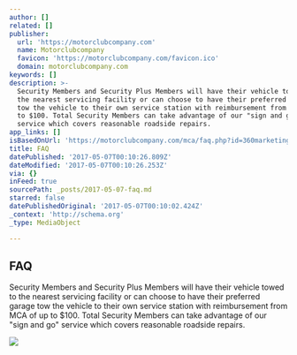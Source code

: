 ```yaml
---
author: []
related: []
publisher:
  url: 'https://motorclubcompany.com'
  name: Motorclubcompany
  favicon: 'https://motorclubcompany.com/favicon.ico'
  domain: motorclubcompany.com
keywords: []
description: >-
  Security Members and Security Plus Members will have their vehicle towed to
  the nearest servicing facility or can choose to have their preferred garage
  tow the vehicle to their own service station with reimbursement from MCA of up
  to $100. Total Security Members can take advantage of our "sign and go"
  service which covers reasonable roadside repairs.
app_links: []
isBasedOnUrl: 'https://motorclubcompany.com/mca/faq.php?id=360marketing'
title: FAQ
datePublished: '2017-05-07T00:10:26.809Z'
dateModified: '2017-05-07T00:10:26.253Z'
via: {}
inFeed: true
sourcePath: _posts/2017-05-07-faq.md
starred: false
datePublishedOriginal: '2017-05-07T00:10:02.424Z'
_context: 'http://schema.org'
_type: MediaObject

---
```

<article style=""><h1>FAQ</h1><p>Security Members and Security Plus Members will have their vehicle towed to the nearest servicing facility or can choose to have their preferred garage tow the vehicle to their own service station with reimbursement from MCA of up to $100. Total Security Members can take advantage of our "sign and go" service which covers reasonable roadside repairs.</p><img src="https://static-pixelperfectphot1.netdna-ssl.com/images/mcalogo.png" /></article>